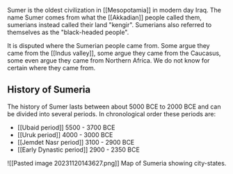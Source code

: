 Sumer is the oldest civilization in [[Mesopotamia]] in modern day Iraq. The name Sumer comes from what the [[Akkadian]] people called them, sumerians instead called their land "kengir". Sumerians also referred to themselves as the "black-headed people". 

It is disputed where the Sumerian people came from. Some argue they came from the [[Indus valley]], some argue they came from the Caucasus, some even argue they came from Northern Africa. We do not know for certain where they came from.

## History of Sumeria

The history of Sumer lasts between about 5000 BCE to 2000 BCE and can be divided into several periods. In chronological order these periods are:

- [[Ubaid period]]  5500 - 3700 BCE
- [[Uruk period]] 4000 - 3000 BCE
- [[Jemdet Nasr period]] 3100 - 2900 BCE
- [[Early Dynastic period]] 2900 - 2350 BCE

![[Pasted image 20231120143627.png]] Map of Sumeria showing city-states.